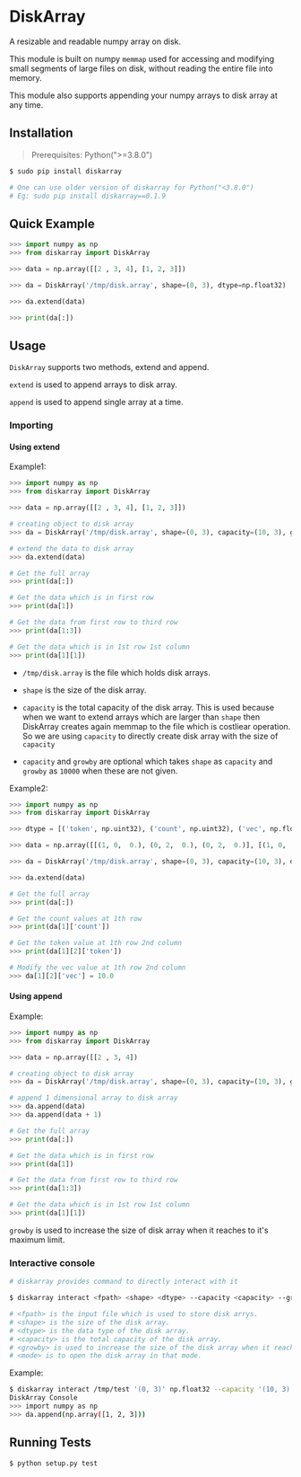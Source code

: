 # DiskArray

A resizable and readable numpy array on disk.

This module is built on numpy `memmap` used for accessing and modifying small segments of large files on disk, without reading the entire file into memory.

This module also supports appending your numpy arrays to disk array at any time.

## Installation

> Prerequisites: Python(">=3.8.0")

```bash
$ sudo pip install diskarray

# One can use older version of diskarray for Python("<3.8.0")
# Eg: sudo pip install diskarray==0.1.9
```

## Quick Example

```python
>>> import numpy as np
>>> from diskarray import DiskArray

>>> data = np.array([[2 , 3, 4], [1, 2, 3]])

>>> da = DiskArray('/tmp/disk.array', shape=(0, 3), dtype=np.float32)

>>> da.extend(data)

>>> print(da[:])
```

## Usage

`DiskArray` supports two methods, extend and append.

`extend` is used to append arrays to disk array.

`append` is used to append single array at a time.

### Importing

#### Using extend

Example1:

```python
>>> import numpy as np
>>> from diskarray import DiskArray

>>> data = np.array([[2 , 3, 4], [1, 2, 3]])

# creating object to disk array
>>> da = DiskArray('/tmp/disk.array', shape=(0, 3), capacity=(10, 3), growby=200, dtype=np.float32)

# extend the data to disk array
>>> da.extend(data)

# Get the full array
>>> print(da[:])

# Get the data which is in first row
>>> print(da[1])

# Get the data from first row to third row
>>> print(da[1:3])

# Get the data which is in 1st row 1st column
>>> print(da[1][1])
```

- `/tmp/disk.array` is the file which holds disk arrays.
- `shape` is the size of the disk array.
- `capacity` is the total capacity of the disk array.
This is used because when we want to extend arrays which are larger than `shape` then DiskArray creates again memmap to the file which is costliear operation.
So we are using `capacity` to directly create disk array with the size of `capacity`

- `capacity` and `growby` are optional which takes `shape` as `capacity` and `growby` as `10000` when these are not given.

Example2:

```python
>>> import numpy as np
>>> from diskarray import DiskArray

>>> dtype = [('token', np.uint32), ('count', np.uint32), ('vec', np.float32)]

>>> data = np.array([[(1, 0,  0.), (0, 2,  0.), (0, 2,  0.)], [(1, 0,  0.), (0, 2,  0.), (0, 2,  0.)]], dtype=dtype)

>>> da = DiskArray('/tmp/disk.array', shape=(0, 3), capacity=(10, 3), dtype=dtype)

>>> da.extend(data)

# Get the full array
>>> print(da[:])

# Get the count values at 1th row
>>> print(da[1]['count'])

# Get the token value at 1th row 2nd column
>>> print(da[1][2]['token'])

# Modify the vec value at 1th row 2nd column
>>> da[1][2]['vec'] = 10.0
```

#### Using append

Example:

```python
>>> import numpy as np
>>> from diskarray import DiskArray

>>> data = np.array([[2 , 3, 4])

# creating object to disk array
>>> da = DiskArray('/tmp/disk.array', shape=(0, 3), capacity=(10, 3), growby=200, dtype=np.float32)

# append 1 dimensional array to disk array
>>> da.append(data)
>>> da.append(data + 1)

# Get the full array
>>> print(da[:])

# Get the data which is in first row
>>> print(da[1])

# Get the data from first row to third row
>>> print(da[1:3])

# Get the data which is in 1st row 1st column
>>> print(da[1][1])
```

`growby` is used to increase the size of disk array when it reaches to it's maximum limit.

### Interactive console

```bash
# diskarray provides command to directly interact with it

$ diskarray interact <fpath> <shape> <dtype> --capacity <capacity> --growby <growby> --mode <mode>

# <fpath> is the input file which is used to store disk arrys.
# <shape> is the size of the disk array.
# <dtype> is the data type of the disk array.
# <capacity> is the total capacity of the disk array.
# <growby> is used to increase the size of the disk array when it reaches to it's maximum limit.
# <mode> is to open the disk array in that mode.
```

Example:

```bash
$ diskarray interact /tmp/test '(0, 3)' np.float32 --capacity '(10, 3)' --growby 5 --mode r+
DiskArray Console
>>> import numpy as np
>>> da.append(np.array([1, 2, 3]))
```

## Running Tests

```
$ python setup.py test
```
